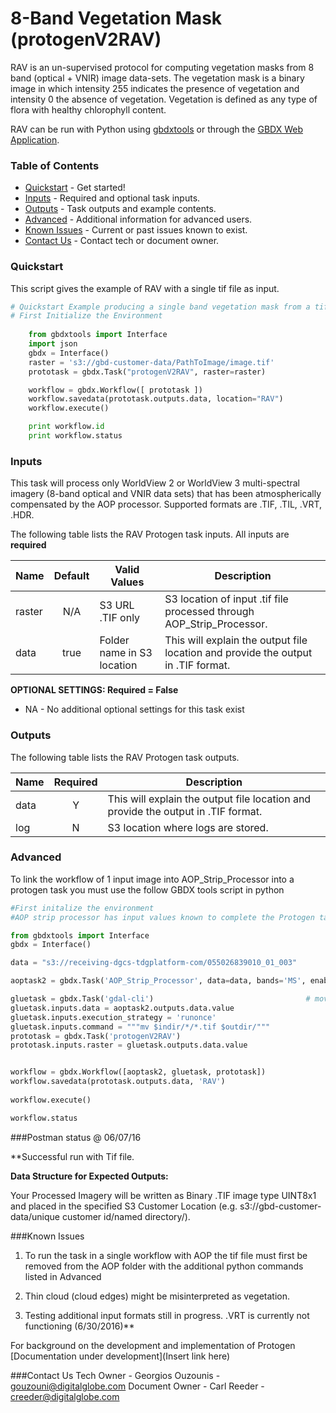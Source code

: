 # 8-Band Vegetation Mask (protogenV2RAV)

RAV is an un-supervised protocol for computing vegetation masks from 8 band (optical + VNIR) image data-sets. The vegetation mask is a binary image in which intensity 255 indicates the presence of vegetation and intensity 0 the absence of vegetation. Vegetation is defined as any type of flora with healthy chlorophyll content. 

RAV can be run with Python using   [gbdxtools](https://github.com/DigitalGlobe/gbdxtools) or through the [GBDX Web Application](https://gbdx.geobigdata.io/materials/).  

### Table of Contents
 * [Quickstart](#quickstart) - Get started!
 * [Inputs](#inputs) - Required and optional task inputs.
 * [Outputs](#outputs) - Task outputs and example contents.
 * [Advanced](#advanced) - Additional information for advanced users.
 * [Known Issues](#known-issues) - Current or past issues known to exist.
 * [Contact Us](#contact-us) - Contact tech or document owner.

### Quickstart

This script gives the example of RAV with a single tif file as input. 

```python
# Quickstart Example producing a single band vegetation mask from a tif file.
# First Initialize the Environment
	
	from gbdxtools import Interface 
    import json
    gbdx = Interface()
    raster = 's3://gbd-customer-data/PathToImage/image.tif'
    prototask = gbdx.Task("protogenV2RAV", raster=raster)

    workflow = gbdx.Workflow([ prototask ])  
    workflow.savedata(prototask.outputs.data, location="RAV")
    workflow.execute()

    print workflow.id
    print workflow.status
```
	
### Inputs

This task will process only WorldView 2 or WorldView 3 multi-spectral imagery (8-band optical and VNIR data sets) that has been atmospherically compensated by the AOP processor.  Supported formats are .TIF, .TIL, .VRT, .HDR.

The following table lists the RAV Protogen task inputs.
All inputs are **required**

Name                     |       Default         |        Valid Values             |   Description
-------------------------|:---------------------:|---------------------------------|-----------------
raster                   |          N/A          | S3 URL   .TIF only              | S3 location of input .tif file processed through AOP_Strip_Processor.
data                     |         true          | Folder name in S3 location      | This will explain the output file location and provide the output in .TIF format.

**OPTIONAL SETTINGS: Required = False**

* NA - No additional optional settings for this task exist


### Outputs

The following table lists the RAV Protogen task outputs.

Name | Required |   Description
-----|:--------:|-----------------
data |     Y    | This will explain the output file location and provide the output in .TIF format.
log  |     N    | S3 location where logs are stored.


### Advanced
To link the workflow of 1 input image into AOP_Strip_Processor into a protogen task you must use the follow GBDX tools script in python

```python
#First initalize the environment 
#AOP strip processor has input values known to complete the Protogen tasks

from gbdxtools import Interface
gbdx = Interface()

data = "s3://receiving-dgcs-tdgplatform-com/055026839010_01_003"

aoptask2 = gbdx.Task('AOP_Strip_Processor', data=data, bands='MS', enable_acomp=True, enable_pansharpen=False, enable_dra=False)     # creates acomp'd multispectral image

gluetask = gbdx.Task('gdal-cli')                                  # move aoptask output to root where prototask can find it
gluetask.inputs.data = aoptask2.outputs.data.value
gluetask.inputs.execution_strategy = 'runonce'
gluetask.inputs.command = """mv $indir/*/*.tif $outdir/"""
prototask = gbdx.Task('protogenV2RAV')
prototask.inputs.raster = gluetask.outputs.data.value


workflow = gbdx.Workflow([aoptask2, gluetask, prototask])
workflow.savedata(prototask.outputs.data, 'RAV')
  
workflow.execute()

workflow.status
```

###Postman status @ 06/07/16

**Successful run with Tif file.  



**Data Structure for Expected Outputs:**

Your Processed Imagery will be written as Binary .TIF image type UINT8x1 and placed in the specified S3 Customer Location (e.g.  s3://gbd-customer-data/unique customer id/named directory/).  

###Known Issues
1) To run the task in a single workflow with AOP the tif file must first be removed from the AOP folder with the additional python commands listed in Advanced

2) Thin cloud (cloud edges) might be misinterpreted as vegetation. 

3) Testing additional input formats still in progress.  .VRT is currently not functioning (6/30/2016)**

For background on the development and implementation of  Protogen  [Documentation under development](Insert link here)

###Contact Us
Tech Owner - Georgios Ouzounis - gouzouni@digitalglobe.com
Document Owner - Carl Reeder - creeder@digitalglobe.com
